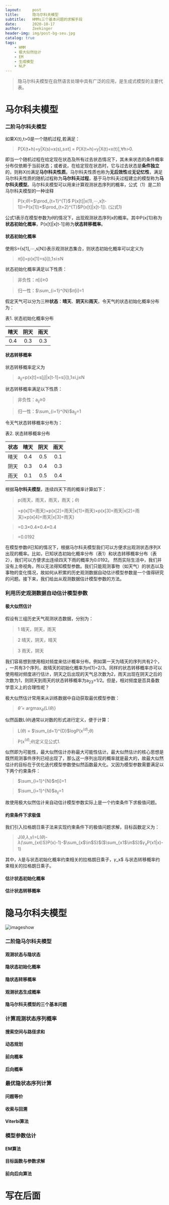 ```yaml
---
layout:     post
title:      隐马尔科夫模型
subtitle:   HMMs三个基本问题的求解手段
date:       2020-10-17
author:     Zeekinger
header-img: img/post-bg-seu.jpg
catalog: true
tags:
    - HMM
    - 极大似然估计 
    - EM  
    - 生成模型
    - NLP 
---
```

<head>
    <script src="https://cdn.mathjax.org/mathjax/latest/MathJax.js?config=TeX-AMS-MML_HTMLorMML" type="text/javascript"></script>
    <script type="text/x-mathjax-config">
        MathJax.Hub.Config({
            tex2jax: {
            skipTags: ['script', 'noscript', 'style', 'textarea', 'pre'],
            inlineMath: [['$','$']]
            }
        });
    </script>
</head>



> 隐马尔科夫模型在自然语言处理中具有广泛的应用，是生成式模型的主要代表。

# 马尔科夫模型

### 二阶马尔科夫模型
如果X(t),t>0是一个随机过程,若满足：
> P[X(t+h)=y$\vert$X(s)=x(s),s$\leq$t] = P[X(t+h)=y$\vert$X(t)=x(t)],$\forall$h>0.

即当一个随机过程在给定现在状态及所有过去状态情况下，其未来状态的条件概率分布仅依赖于当前状态；或者说，在给定现在状态时，它与过去状态是**条件独立**的，则称X(t)满足**马尔科夫性质**。马尔科夫性质也称为**无后效性**或**无记忆性**，满足马尔科夫性质的随机过程称为**马尔科夫过程**，基于马尔科夫过程建立的模型称为**马尔科夫模型**。马尔科夫模型可以用来计算观测状态序列的概率，公式（1）是二阶马尔科夫模型的一种诠释
> P(x;$\theta$)=$\prod_{t=1}^{T}$ P(x[t]$\vert$x(1),$\cdots$,x[t-1])=P(x[1])$\times$$\prod_{t=2}^{T}$P(x[t]$\vert$x[t-1]).          (公式1)

公式1表示在模型参数为$\theta$的情况下，出现观测状态序列x的概率。其中P(x[1])称为**状态初始化概率**，P(x[t]$\vert$x[t-1])称为**状态转移概率**。
#### 状态初始化概率
使用S={s[1],$\cdots$,s[N]}表示观测状态集合，则状态初始化概率可以定义为

>$\pi$[i]=p(x[1]=s[i]),1$\leq$i$\leq$N

状态初始化概率满足以下性质：
> 非负性：$\pi$[i]$\geq$0

> 归一性：$\sum_{i=1}^{N}$$\pi$[i]=1

假定天气可以分为三种**状态**：**晴天**、**阴天**和**雨天**，令天气的状态初始化概率分布为：

表1. 状态初始化概率分布

|晴天    | 阴天    |雨天| 
|:---:   |:---: |:---:| 
|0.4  |0.3|0.3|

#### 状态转移概率
状态转移概率定义为

>a$_{ij}$=p(x[t]=s[j]$\vert$x[t-1]=s[i]),1$\leq$i,j$\leq$N

状态转移概率满足以下性质：
> 非负性：a$_{ij}$$\geq$0

> 归一性：$\sum_{i=1}^{N}$a$_{ij}$=1

令天气状态转移概率分布为：

表2. 状态转移概率分布

| 状态| 晴天|阴天 |雨天 |
|:---:|:---: |:---: |:---:|
|晴天|0.4|0.5|0.1|
|阴天|0.3|0.4|0.3|
|雨天|0.1|0.5|0.4|

根据**马尔科夫模型**，连续四天下雨的概率计算如下：
> p(雨天，雨天，雨天，雨天；$\theta$)

>=p(x[1]=雨天)$\times$p(x[2]=雨天$\vert$x[1]=雨天)$\times$p(x[3]=雨天$\vert$x[2]=雨天)$\times$p(x[4]=雨天$\vert$x[3]=雨天)

>=0.3$\times$0.4$\times$0.4$\times$0.4

>=0.0192

在模型参数$\theta$已知的情况下，根据马尔科夫模型我们可以方便求出观测状态序列X出现的概率。比如，已知状态初始化概率分布（表1）和状态转移概率分布（表2），我们可以方便求出连续四天下雨的概率为0.0192。
然而实际生活中，我们并没有上帝视角，所以无法得知模型参数。我们只能观测事物（如天气）的状态以及事物的变化情况，故如何从积累的历史观测数据自动估计模型参数是一个值得研究的问题。接下来，我们给出从观测数据估计模型参数的方法。
### 利用历史观测数据自动估计模型参数
#### 极大似然估计
假设有三组历史天气观测状态数据，分别为：
>1 晴天，阴天，雨天

>2 晴天，阴天，晴天

>3 雨天，阴天

我们容易想到使用相对频度来估计概率分布。例如第一天为晴天的序列共有2个，
，一共有3个序列，故晴天的初始化概率为$\pi$[1]=2/3。同样的状态转移概率亦可以使用相对频度进行估计，阴天之后出现的天气总次数为2，雨天出现在阴天之后的次数为1，则阴天到雨天的状态转移概率为a$_{23}$=1/2。但是，相对频度是否具备数学意义上的合理性呢？

极大似然估计常用来从训练数据中自动获取最优模型参数：
>  $\hat{\theta}$ = argmax$_{\theta}$$\lbrace$L($\theta$)$\rbrace$

似然函数L($\theta$)通常以对数的形式进行定义，便于计算：
> L($\theta$) = $\sum_{d=1}^{D}$logP(x$^{(d)}$;$\theta$)

>P(x$^{(d)}$;$\theta$)定义见公式1.

似然即为可能性，最大似然估计亦称最大可能性估计。最大似然估计的核心思想是既然观测事件序列已经出现了，那么这一序列出现的概率就是最大的，故最大似然估计的目标在于优化迭代模型参数使似然函数最大化。又因为模型参数需要满足以下两个约束条件：
> $\sum_{i=1}^{N}$$\pi$[i]=1

> $\sum_{i=1}^{N}$a$_{ij}$=1

故使用极大似然估计来自动估计模型参数实际上是一个约束条件下求极值问题。

#### 约束条件下求极值
我们引入拉格朗日乘子法来实现约束条件下的极值问题求解，目标函数定义为：
> J($\theta$,$\lambda$,$\gamma$)=L($\theta$)-$\lambda$(\sum_{x$\in$S}P(x)-1)-$\sum_{x$\in$S}$($\sum_{x1$\in$S}$$\gamma_x$P(x1$\vert$x)-1)

其中，$\lambda$是与状态初始化概率约束相关的拉格朗日乘子，$\gamma$_x$
与状态转移概率约束相关的拉格朗日乘子。
#### 估计状态初始化概率
#### 估计状态转移概率


# 隐马尔科夫模型
![imageshow](https://github.com/Zeekinger/Zeekinger.github.io/img/post-bg-seu.jpg,"seu")


### 二阶隐马尔科夫模型
#### 观测状态与隐状态
#### 隐状态初始化概率
#### 隐状态转移概率
#### 观测状态生成概率
#### 隐马尔科夫模型的三个基本问题


### 计算观测状态序列概率
#### 搜索空间与路径求和
#### 动态规划
#### 前向概率
#### 后向概率

### 最优隐状态序列计算
#### 问题等价
#### 收索与回溯
#### Viterbi算法

### 模型参数估计
#### EM算法
#### 目标函数与参数求解
#### 前向后向算法

# 写在后面



